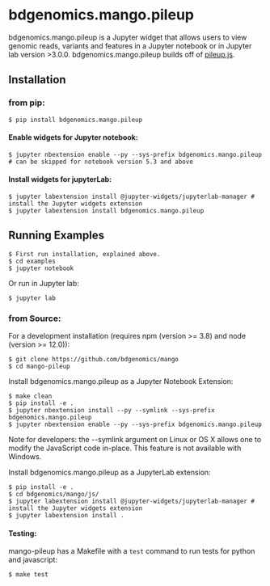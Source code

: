 # bdgenomics.mango.pileup

bdgenomics.mango.pileup is a Jupyter widget that allows users to view genomic reads, variants and features in a Jupyter notebook or in Jupyter lab version >3.0.0.
bdgenomics.mango.pileup builds off of [pileup.js](https://github.com/hammerlab/pileup.js).

## Installation

### from pip:

    $ pip install bdgenomics.mango.pileup

#### Enable widgets for Jupyter notebook:

    $ jupyter nbextension enable --py --sys-prefix bdgenomics.mango.pileup  # can be skipped for notebook version 5.3 and above

#### Install widgets for jupyterLab:

    $ jupyter labextension install @jupyter-widgets/jupyterlab-manager # install the Jupyter widgets extension
    $ jupyter labextension install bdgenomics.mango.pileup

## Running Examples

    $ First run installation, explained above.
    $ cd examples
    $ jupyter notebook

Or run in Jupyter lab:

    $ jupyter lab

### from Source:

For a development installation (requires npm (version >= 3.8) and node (version >= 12.0)):

    $ git clone https://github.com/bdgenomics/mango
    $ cd mango-pileup

Install bdgenomics.mango.pileup as a Jupyter Notebook Extension:

    $ make clean
    $ pip install -e .
    $ jupyter nbextension install --py --symlink --sys-prefix bdgenomics.mango.pileup
    $ jupyter nbextension enable --py --sys-prefix bdgenomics.mango.pileup

Note for developers: the --symlink argument on Linux or OS X allows one to modify the JavaScript code in-place. This feature is not available with Windows.


Install bdgenomics.mango.pileup as a JupyterLab extension:

    $ pip install -e .
    $ cd bdgenomics/mango/js/
    $ jupyter labextension install @jupyter-widgets/jupyterlab-manager # install the Jupyter widgets extension
    $ jupyter labextension install .


#### Testing:

mango-pileup has a Makefile with a ``test`` command to run tests for python and javascript:

    $ make test
